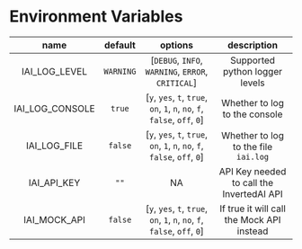 # Environment Variables



|   name   | default | options  | description |
|:-----------:|:-----------:|:-----------:|:-----------:|
| IAI_LOG_LEVEL | `WARNING` | [`DEBUG`, `INFO`, `WARNING`, `ERROR`, `CRITICAL`]| Supported python logger levels| 
|   IAI_LOG_CONSOLE    |  `true`   |  [`y`, `yes`, `t`, `true`, `on`, `1`, `n`, `no`, `f`, `false`, `off`, `0`]| Whether to log to the console|
|    IAI_LOG_FILE    |  `false`   | [`y`, `yes`, `t`, `true`, `on`, `1`, `n`, `no`, `f`, `false`, `off`, `0`] | Whether to log to the file `iai.log`|
 |     IAI_API_KEY     |    `""`    | NA | API Key needed to call the InvertedAI API|
 |     IAI_MOCK_API     |    `false`    | [`y`, `yes`, `t`, `true`, `on`, `1`, `n`, `no`, `f`, `false`, `off`, `0`] | If true it will call the Mock API instead|